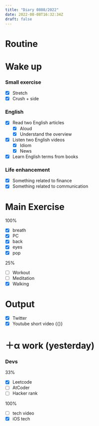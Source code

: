 ```yaml
---
title: "Diary 0808/2022"  
date: 2022-08-08T16:32:34Z
draft: false
---
```


# Routine

# Wake up

### Small exercise

- [x]  Stretch
- [x]  Crush + side

### English

- [x]  Read two English articles
    - [x]  Aloud
    - [x]  Understand the overview
- [x]  Listen two English videos
    - [x]  Idiom
    - [x]  News
- [x]  Learn English terms from books

### Life enhancement

- [x]  Something related to finance
- [x]  Something related to communication

# Main Exercise

100%

- [x]  breath
- [x]  PC
- [x]  back
- [x]  eyes
- [x]  pop

25%

- [ ]  Workout
- [ ]  Meditation
- [x]  Walking

# Output

- [x]  Twitter
- [x]  Youtube short video {{<youtube TYa2zq2DVTk>}}

# ＋α work (yesterday)

### Devs

33%

- [x]  Leetcode
- [ ]  AtCoder
- [ ]  Hacker rank

100%

- [ ]  tech video
- [x]  iOS tech